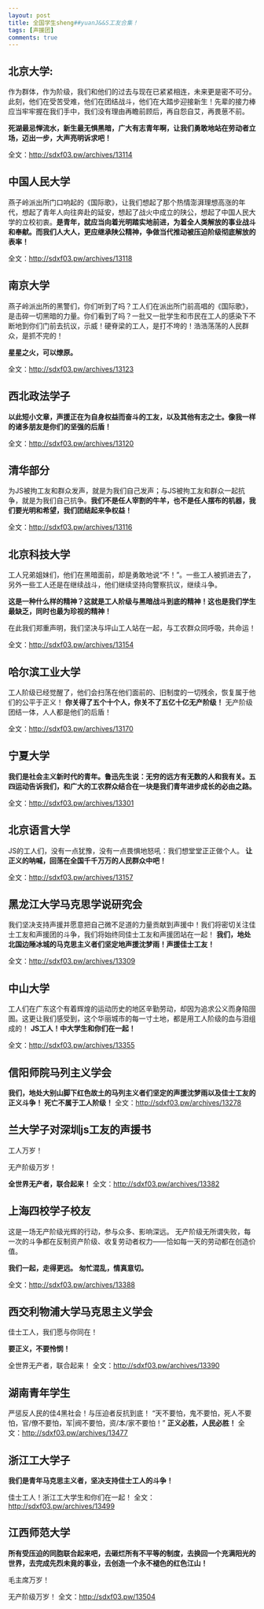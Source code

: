 ```yaml
---
layout: post
title: 全国学生sheng##yuanJ&&S工友合集！
tags: [声援团]
comments: true
---
```


北京大学:
-----

作为群体，作为阶级，我们和他们的过去与现在已紧紧相连，未来更是密不可分。此刻，他们在受苦受难，他们在团结战斗，他们在大踏步迎接新生！先辈的接力棒应当牢牢握在我们手中，我们没有理由再瞻前顾后，再自怨自艾，再畏葸不前。

**死湖最忌惮流水，新生最无惧黑暗，广大有志青年啊，让我们勇敢地站在劳动者立场，迈出一步，大声亮明诉求吧！**

全文：<a href='http://sdxf03.pw/archives/13114'>http://sdxf03.pw/archives/13114</a>

中国人民大学
------

燕子岭派出所门口响起的《国际歌》，让我们想起了那个热情澎湃理想高涨的年代，想起了青年人向往奔赴的延安，想起了战火中成立的陕公，想起了中国人民大学的立校初衷。**是青年，就应当向着光明踏实地前进，为着全人类解放的事业战斗和奉献。而我们人大人，更应继承陕公精神，争做当代推动被压迫阶级彻底解放的表率！**

全文：<a href='http://sdxf03.pw/archives/13118'>http://sdxf03.pw/archives/13118</a>

南京大学
----

燕子岭派出所的黑警们，你们听到了吗？工人们在派出所门前高唱的《国际歌》，是击碎一切黑暗的力量。你们看到了吗？一批又一批学生和市民在工人的感染下不断地到你们门前去抗议，示威！硬脊梁的工人，是打不垮的！浩浩荡荡的人民群众，是抓不完的！

**星星之火，可以燎原。**

全文：<a href='http://sdxf03.pw/archives/13123'>http://sdxf03.pw/archives/13123</a>

西北政法学子
------

**以此短小文章，声援正在为自身权益而奋斗的工友，以及其他有志之士。像我一样的诸多朋友是你们的坚强的后盾！**

全文：<a href='http://sdxf03.pw/archives/13120'>http://sdxf03.pw/archives/13120</a>

清华部分
----

为JS被拘工友和群众发声，就是为我们自己发声；与JS被拘工友和群众一起抗争，就是为我们自己抗争。**我们不是任人宰割的牛羊，也不是任人摆布的机器，我们要光明和希望，我们团结起来争权益！**

全文：<a href='http://sdxf03.pw/archives/13116'>http://sdxf03.pw/archives/13116</a>

北京科技大学
------

工人兄弟姐妹们，他们在黑暗面前，却是勇敢地说“不！”。一些工人被抓进去了，另外一些工人还是在继续战斗，他们继续坚持向警察抗议，继续斗争。

**这是一种什么样的精神？这就是工人阶级与黑暗战斗到底的精神！这也是我们学生最缺乏，同时也最为珍视的精神！**


在此我们郑重声明，我们坚决与坪山工人站在一起，与工农群众同呼吸，共命运！

全文：<a href='http://sdxf03.pw/archives/13154'>http://sdxf03.pw/archives/13154</a>

哈尔滨工业大学
-------

工人阶级已经觉醒了，他们会扫荡在他们面前的、旧制度的一切残余，恢复属于他们的公平于正义！
**你关得了五个十个人，你关不了五亿十亿无产阶级！**
无产阶级团结一体，人人都是他们的后盾！

全文：<a href='http://sdxf03.pw/archives/13170'>http://sdxf03.pw/archives/13170</a>

宁夏大学
----

**我们是社会主义新时代的青年。鲁迅先生说：无穷的远方有无数的人和我有关。五四运动告诉我们，和广大的工农群众结合在一块是我们青年进步成长的必由之路。**

全文：<a href='http://sdxf03.pw/archives/13301'>http://sdxf03.pw/archives/13301</a>

北京语言大学
------

JS的工人们，没有一点犹豫，没有一点畏惧地怒吼：我们想堂堂正正做个人。
**让正义的呐喊，回荡在全国千千万万的人民群众中吧！**

全文：<a href='http://sdxf03.pw/archives/13157'>http://sdxf03.pw/archives/13157</a>

黑龙江大学马克思学说研究会
-------------

我们坚决支持声援并愿意把自己微不足道的力量贡献到声援中！我们将密切关注佳士工友和声援团的斗争，我们将始终同佳士工友和声援团站在一起！
**我们，地处北国边陲冰城的马克思主义者们坚定地声援沈梦雨！声援佳士工友！**

全文：<a href='http://sdxf03.pw/archives/13309'>http://sdxf03.pw/archives/13309</a>

中山大学
----

工人们在广东这个有着辉煌的运动历史的地区辛勤劳动，却因为追求公义而身陷囹圄。这更让我们感受到，这个华丽城市的每一寸土地，都是用工人阶级的血与泪组成的！
**JS工人！中大学生和你们在一起！**

全文：<a href='http://sdxf03.pw/archives/13355'>http://sdxf03.pw/archives/13355</a>

信阳师院马列主义学会
----------

**我们，地处大别山脚下红色故土的马列主义者们坚定的声援沈梦雨以及佳士工友的正义斗争！
死亡不属于工人阶级！**
全文：<a href='http://sdxf03.pw/archives/13278'>http://sdxf03.pw/archives/13278</a>

兰大学子对深圳js工友的声援书
---------------

工人万岁！

无产阶级万岁！

**全世界无产者，联合起来！**
全文：<a href='http://sdxf03.pw/archives/13382'>http://sdxf03.pw/archives/13382</a>

上海四校学子校友
--------

这是一场无产阶级光辉的行动，参与众多、影响深远。
无产阶级无所谓失败，每一次的斗争都在反制资产阶级、收复劳动者权力——恰如每一天的劳动都在创造价值。

**我们一起，走得更远。**
**匆忙混乱，情真意切。**

全文：<a href='http://sdxf03.pw/archives/13388'>http://sdxf03.pw/archives/13388</a>

西交利物浦大学马克思主义学会
--------------

佳士工人，我们愿与你同在！

**要正义，不要怜悯！**

全世界无产者，联合起来！
全文：<a href='http://sdxf03.pw/archives/13390'>http://sdxf03.pw/archives/13390</a>

湖南青年学生
------

严惩反人民的佳4黑社会！与压迫者反抗到底！
“天不要怕，鬼不要怕，死人不要怕，官/僚不要怕，军|阀不要怕，资/本/家不要怕！”
**正义必胜，人民必胜！**
全文：<a href='http://sdxf03.pw/archives/13477'>http://sdxf03.pw/archives/13477</a>

浙江工大学子
------

**我们是青年马克思主义者，坚决支持佳士工人的斗争！**

佳士工人！浙江工大学生和你们在一起！
全文：<a href='http://sdxf03.pw/archives/13499'>http://sdxf03.pw/archives/13499</a>

江西师范大学
------

**所有受压迫的同胞联合起来吧，去砸烂所有不平等的制度，去换回一个充满阳光的世界，去完成先烈未竟的事业，去创造一个永不褪色的红色江山！**

毛主席万岁！

无产阶级万岁！
全文：<a href='http://sdxf03.pw/13504'>http://sdxf03.pw/13504</a>
